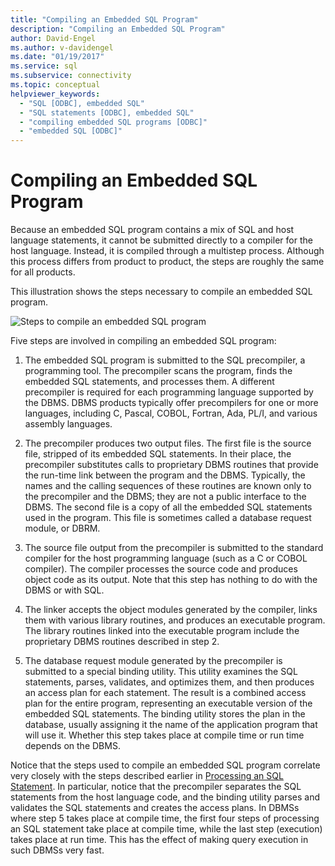 ```yaml
---
title: "Compiling an Embedded SQL Program"
description: "Compiling an Embedded SQL Program"
author: David-Engel
ms.author: v-davidengel
ms.date: "01/19/2017"
ms.service: sql
ms.subservice: connectivity
ms.topic: conceptual
helpviewer_keywords:
  - "SQL [ODBC], embedded SQL"
  - "SQL statements [ODBC], embedded SQL"
  - "compiling embedded SQL programs [ODBC]"
  - "embedded SQL [ODBC]"
---
```

# Compiling an Embedded SQL Program
Because an embedded SQL program contains a mix of SQL and host language statements, it cannot be submitted directly to a compiler for the host language. Instead, it is compiled through a multistep process. Although this process differs from product to product, the steps are roughly the same for all products.  
  
 This illustration shows the steps necessary to compile an embedded SQL program.  
  
 ![Steps to compile an embedded SQL program](../../odbc/reference/media/pr02.gif "pr02")  
  
 Five steps are involved in compiling an embedded SQL program:  
  
1.  The embedded SQL program is submitted to the SQL precompiler, a programming tool. The precompiler scans the program, finds the embedded SQL statements, and processes them. A different precompiler is required for each programming language supported by the DBMS. DBMS products typically offer precompilers for one or more languages, including C, Pascal, COBOL, Fortran, Ada, PL/I, and various assembly languages.  
  
2.  The precompiler produces two output files. The first file is the source file, stripped of its embedded SQL statements. In their place, the precompiler substitutes calls to proprietary DBMS routines that provide the run-time link between the program and the DBMS. Typically, the names and the calling sequences of these routines are known only to the precompiler and the DBMS; they are not a public interface to the DBMS. The second file is a copy of all the embedded SQL statements used in the program. This file is sometimes called a database request module, or DBRM.  
  
3.  The source file output from the precompiler is submitted to the standard compiler for the host programming language (such as a C or COBOL compiler). The compiler processes the source code and produces object code as its output. Note that this step has nothing to do with the DBMS or with SQL.  
  
4.  The linker accepts the object modules generated by the compiler, links them with various library routines, and produces an executable program. The library routines linked into the executable program include the proprietary DBMS routines described in step 2.  
  
5.  The database request module generated by the precompiler is submitted to a special binding utility. This utility examines the SQL statements, parses, validates, and optimizes them, and then produces an access plan for each statement. The result is a combined access plan for the entire program, representing an executable version of the embedded SQL statements. The binding utility stores the plan in the database, usually assigning it the name of the application program that will use it. Whether this step takes place at compile time or run time depends on the DBMS.  
  
 Notice that the steps used to compile an embedded SQL program correlate very closely with the steps described earlier in [Processing an SQL Statement](../../odbc/reference/processing-a-sql-statement.md). In particular, notice that the precompiler separates the SQL statements from the host language code, and the binding utility parses and validates the SQL statements and creates the access plans. In DBMSs where step 5 takes place at compile time, the first four steps of processing an SQL statement take place at compile time, while the last step (execution) takes place at run time. This has the effect of making query execution in such DBMSs very fast.
